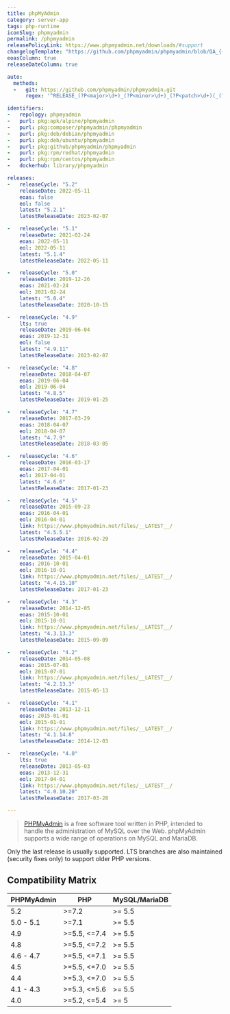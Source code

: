 ```yaml
---
title: phpMyAdmin
category: server-app
tags: php-runtime
iconSlug: phpmyadmin
permalink: /phpmyadmin
releasePolicyLink: https://www.phpmyadmin.net/downloads/#support
changelogTemplate: "https://github.com/phpmyadmin/phpmyadmin/blob/QA_{{'__RELEASE_CYCLE__'|replace:'.','_'}}/ChangeLog"
eoasColumn: true
releaseDateColumn: true

auto:
  methods:
  -   git: https://github.com/phpmyadmin/phpmyadmin.git
      regex: '^RELEASE_(?P<major>\d+)_(?P<minor>\d+)_(?P<patch>\d+)(_(?P<tiny>\d+))?$'

identifiers:
-   repology: phpmyadmin
-   purl: pkg:apk/alpine/phpmyadmin
-   purl: pkg:composer/phpmyadmin/phpmyadmin
-   purl: pkg:deb/debian/phpmyadmin
-   purl: pkg:deb/ubuntu/phpmyadmin
-   purl: pkg:github/phpmyadmin/phpmyadmin
-   purl: pkg:rpm/redhat/phpmyadmin
-   purl: pkg:rpm/centos/phpmyadmin
-   dockerhub: library/phpmyadmin

releases:
-   releaseCycle: "5.2"
    releaseDate: 2022-05-11
    eoas: false
    eol: false
    latest: "5.2.1"
    latestReleaseDate: 2023-02-07

-   releaseCycle: "5.1"
    releaseDate: 2021-02-24
    eoas: 2022-05-11
    eol: 2022-05-11
    latest: "5.1.4"
    latestReleaseDate: 2022-05-11

-   releaseCycle: "5.0"
    releaseDate: 2019-12-26
    eoas: 2021-02-24
    eol: 2021-02-24
    latest: "5.0.4"
    latestReleaseDate: 2020-10-15

-   releaseCycle: "4.9"
    lts: true
    releaseDate: 2019-06-04
    eoas: 2019-12-31
    eol: false
    latest: "4.9.11"
    latestReleaseDate: 2023-02-07

-   releaseCycle: "4.8"
    releaseDate: 2018-04-07
    eoas: 2019-06-04
    eol: 2019-06-04
    latest: "4.8.5"
    latestReleaseDate: 2019-01-25

-   releaseCycle: "4.7"
    releaseDate: 2017-03-29
    eoas: 2018-04-07
    eol: 2018-04-07
    latest: "4.7.9"
    latestReleaseDate: 2018-03-05

-   releaseCycle: "4.6"
    releaseDate: 2016-03-17
    eoas: 2017-04-01
    eol: 2017-04-01
    latest: "4.6.6"
    latestReleaseDate: 2017-01-23

-   releaseCycle: "4.5"
    releaseDate: 2015-09-23
    eoas: 2016-04-01
    eol: 2016-04-01
    link: https://www.phpmyadmin.net/files/__LATEST__/
    latest: "4.5.5.1"
    latestReleaseDate: 2016-02-29

-   releaseCycle: "4.4"
    releaseDate: 2015-04-01
    eoas: 2016-10-01
    eol: 2016-10-01
    link: https://www.phpmyadmin.net/files/__LATEST__/
    latest: "4.4.15.10"
    latestReleaseDate: 2017-01-23

-   releaseCycle: "4.3"
    releaseDate: 2014-12-05
    eoas: 2015-10-01
    eol: 2015-10-01
    link: https://www.phpmyadmin.net/files/__LATEST__/
    latest: "4.3.13.3"
    latestReleaseDate: 2015-09-09

-   releaseCycle: "4.2"
    releaseDate: 2014-05-08
    eoas: 2015-07-01
    eol: 2015-07-01
    link: https://www.phpmyadmin.net/files/__LATEST__/
    latest: "4.2.13.3"
    latestReleaseDate: 2015-05-13

-   releaseCycle: "4.1"
    releaseDate: 2013-12-11
    eoas: 2015-01-01
    eol: 2015-01-01
    link: https://www.phpmyadmin.net/files/__LATEST__/
    latest: "4.1.14.8"
    latestReleaseDate: 2014-12-03

-   releaseCycle: "4.0"
    lts: true
    releaseDate: 2013-05-03
    eoas: 2013-12-31
    eol: 2017-04-01
    link: https://www.phpmyadmin.net/files/__LATEST__/
    latest: "4.0.10.20"
    latestReleaseDate: 2017-03-28

---
```


> [PHPMyAdmin](https://www.phpmyadmin.net/) is a free software tool written in PHP, intended to
> handle the administration of MySQL over the Web. phpMyAdmin supports a wide range of operations on
> MySQL and MariaDB.

Only the last release is usually supported. LTS branches are also maintained (security fixes only)
to support older PHP versions.

## Compatibility Matrix

| PHPMyAdmin | PHP          | MySQL/MariaDB |
|------------|--------------|:--------------|
| 5.2        | >=7.2        | >= 5.5        |
| 5.0 - 5.1  | >=7.1        | >= 5.5        |
| 4.9        | >=5.5, <=7.4 | >= 5.5        |
| 4.8        | >=5.5, <=7.2 | >= 5.5        |
| 4.6 - 4.7  | >=5.5, <=7.1 | >= 5.5        |
| 4.5        | >=5.5, <=7.0 | >= 5.5        |
| 4.4        | >=5.3, <=7.0 | >= 5.5        |
| 4.1 - 4.3  | >=5.3, <=5.6 | >= 5.5        |
| 4.0        | >=5.2, <=5.4 | >= 5          |
